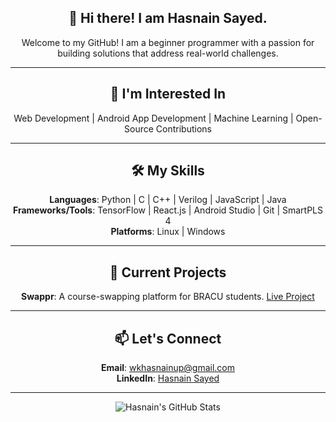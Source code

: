 <div align="center">

## 👋 Hi there! I am **Hasnain Sayed**.

Welcome to my GitHub! I am a beginner programmer with a passion for building solutions that address real-world challenges.

---

## 💼 **I'm Interested In**
Web Development | Android App Development | Machine Learning | Open-Source Contributions

---

## 🛠 **My Skills**
**Languages**: Python | C | C++ | Verilog | JavaScript | Java  
**Frameworks/Tools**: TensorFlow | React.js | Android Studio | Git | SmartPLS 4  
**Platforms**: Linux | Windows

---

## 🔧 **Current Projects**
**Swappr**: A course-swapping platform for BRACU students. [Live Project](https://swappr-bracu.web.app)

---

## 📫 **Let's Connect**
**Email**: [wkhasnainup@gmail.com](mailto:wkhasnainup@gmail.com)  
**LinkedIn**: [Hasnain Sayed](https://www.linkedin.com/in/has9sayed)

---

<picture>
  <source media="(prefers-color-scheme: dark)" srcset="https://github-readme-stats.vercel.app/api?username=has9sayed&show_icons=true&theme=github_dark">
  <source media="(prefers-color-scheme: light)" srcset="https://github-readme-stats.vercel.app/api?username=has9sayed&show_icons=true&theme=default">
  <img src="https://github-readme-stats.vercel.app/api?username=has9sayed&show_icons=true&theme=default" alt="Hasnain's GitHub Stats">
</picture>

</div>